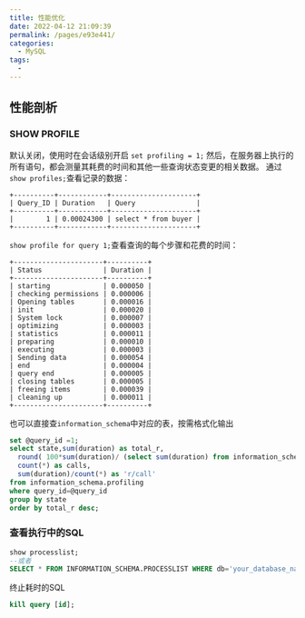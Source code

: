 ```yaml
---
title: 性能优化
date: 2022-04-12 21:09:39
permalink: /pages/e93e441/
categories:
  - MySQL
tags:
  - 
---
```


## 性能剖析

### SHOW PROFILE

默认关闭，使用时在会话级别开启
`set profiling = 1;`
然后，在服务器上执行的所有语句，都会测量其耗费的时间和其他一些查询状态变更的相关数据。
通过`show profiles;`查看记录的数据：

```text
+----------+------------+---------------------+
| Query_ID | Duration   | Query               |
+----------+------------+---------------------+
|        1 | 0.00024300 | select * from buyer |
+----------+------------+---------------------+
```

`show profile for query 1;`查看查询的每个步骤和花费的时间：

```text
+----------------------+----------+
| Status               | Duration |
+----------------------+----------+
| starting             | 0.000050 |
| checking permissions | 0.000006 |
| Opening tables       | 0.000016 |
| init                 | 0.000020 |
| System lock          | 0.000007 |
| optimizing           | 0.000003 |
| statistics           | 0.000011 |
| preparing            | 0.000010 |
| executing            | 0.000003 |
| Sending data         | 0.000054 |
| end                  | 0.000004 |
| query end            | 0.000005 |
| closing tables       | 0.000005 |
| freeing items        | 0.000039 |
| cleaning up          | 0.000011 |
+----------------------+----------+
```

也可以直接查`information_schema`中对应的表，按需格式化输出

```sql
set @query_id =1;
select state,sum(duration) as total_r,
  round( 100*sum(duration)/ (select sum(duration) from information_schema.profiling where query_id = @query_id  ),2 ) as pct_r,
  count(*) as calls,
  sum(duration)/count(*) as 'r/call'
from information_schema.profiling
where query_id=@query_id
group by state
order by total_r desc;
```

### 查看执行中的SQL

```sql
show processlist;
--或者
SELECT * FROM INFORMATION_SCHEMA.PROCESSLIST WHERE db='your_database_name';
```
终止耗时的SQL
```sql
kill query [id];
```
